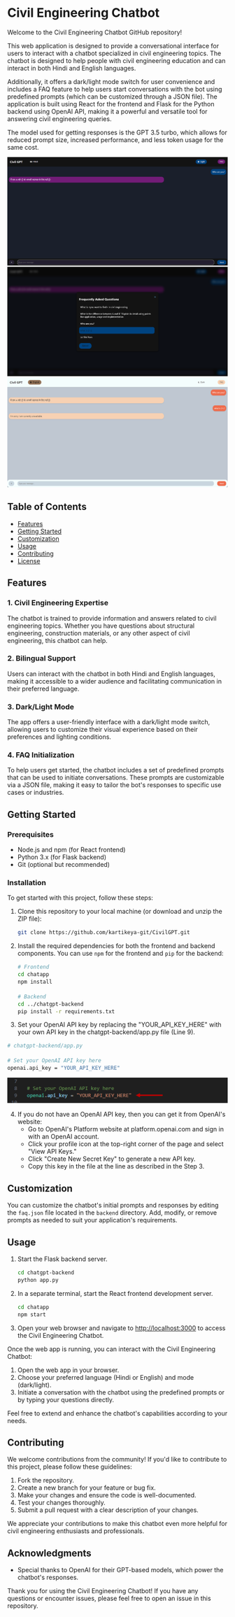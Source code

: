 # Civil Engineering Chatbot


Welcome to the Civil Engineering Chatbot GitHub repository! 

This web application is designed to provide a conversational interface for users to interact with a chatbot specialized in civil engineering topics. The chatbot is designed to help people with civil engineering education and can interact in both Hindi and English languages. 

Additionally, it offers a dark/light mode switch for user convenience and includes a FAQ feature to help users start conversations with the bot using predefined prompts (which can be customized through a JSON file). The application is built using React for the frontend and Flask for the Python backend using OpenAI API, making it a powerful and versatile tool for answering civil engineering queries. 

The model used for getting responses is the GPT 3.5 turbo, which allows for reduced prompt size, increased performance, and less token usage for the same cost.

![Screenshot1 of the Civil Engineering Chatbot](/images/screenshot.png)
![Screenshot2 of the Civil Engineering Chatbot](/images/screenshot2.png)
![Screenshot3 of the Civil Engineering Chatbot](/images/screenshot3.png)


## Table of Contents
- [Features](#features)
- [Getting Started](#getting-started)
- [Customization](#customization)
- [Usage](#usage)
- [Contributing](#contributing)
- [License](#license)

## Features

### 1. Civil Engineering Expertise
The chatbot is trained to provide information and answers related to civil engineering topics. Whether you have questions about structural engineering, construction materials, or any other aspect of civil engineering, this chatbot can help.

### 2. Bilingual Support
Users can interact with the chatbot in both Hindi and English languages, making it accessible to a wider audience and facilitating communication in their preferred language.

### 3. Dark/Light Mode
The app offers a user-friendly interface with a dark/light mode switch, allowing users to customize their visual experience based on their preferences and lighting conditions.

### 4. FAQ Initialization
To help users get started, the chatbot includes a set of predefined prompts that can be used to initiate conversations. These prompts are customizable via a JSON file, making it easy to tailor the bot's responses to specific use cases or industries.

## Getting Started

### Prerequisites

- Node.js and npm (for React frontend)
- Python 3.x (for Flask backend)
- Git (optional but recommended)

### Installation

To get started with this project, follow these steps:

1. Clone this repository to your local machine (or download and unzip the ZIP file):
   ```bash
   git clone https://github.com/kartikeya-git/CivilGPT.git
   ```

2. Install the required dependencies for both the frontend and backend components. You can use `npm` for the frontend and `pip` for the backend:
   ```bash
   # Frontend
   cd chatapp
   npm install

   # Backend
   cd ../chatgpt-backend
   pip install -r requirements.txt
   ```

3. Set your OpenAI API key by replacing the "YOUR_API_KEY_HERE" with your own API key in the chatgpt-backend/app.py file (Line 9).
```bash
# chatgpt-backend/app.py

# Set your OpenAI API key here
openai.api_key = "YOUR_API_KEY_HERE"

```

![Screenshot of API key setup](/images/apikey.png)

4. If you do not have an OpenAI API key, then you can get it from OpenAI's website: 
    <ul>
    <li> Go to OpenAI's Platform website at platform.openai.com and sign in with an OpenAI account. </li>
    <li> Click your profile icon at the top-right corner of the page and select "View API Keys." </li>
    <li> Click "Create New Secret Key" to generate a new API key. </li>
    <li> Copy this key in the file at the line as described in the Step 3. </li>
    </ul>


## Customization

You can customize the chatbot's initial prompts and responses by editing the `faq.json` file located in the `backend` directory. Add, modify, or remove prompts as needed to suit your application's requirements.

## Usage

1. Start the Flask backend server.

   ```bash
   cd chatgpt-backend
   python app.py
   ```

2. In a separate terminal, start the React frontend development server.

   ```bash
   cd chatapp
   npm start
   ```

3. Open your web browser and navigate to [http://localhost:3000](http://localhost:3000) to access the Civil Engineering Chatbot.

Once the web app is running, you can interact with the Civil Engineering Chatbot:

1. Open the web app in your browser.
2. Choose your preferred language (Hindi or English) and mode (dark/light).
3. Initiate a conversation with the chatbot using the predefined prompts or by typing your questions directly.

Feel free to extend and enhance the chatbot's capabilities according to your needs.

## Contributing

We welcome contributions from the community! If you'd like to contribute to this project, please follow these guidelines:

1. Fork the repository.
2. Create a new branch for your feature or bug fix.
3. Make your changes and ensure the code is well-documented.
4. Test your changes thoroughly.
5. Submit a pull request with a clear description of your changes.

We appreciate your contributions to make this chatbot even more helpful for civil engineering enthusiasts and professionals.


## Acknowledgments

- Special thanks to OpenAI for their GPT-based models, which power the chatbot's responses.

Thank you for using the Civil Engineering Chatbot! If you have any questions or encounter issues, please feel free to open an issue in this repository.